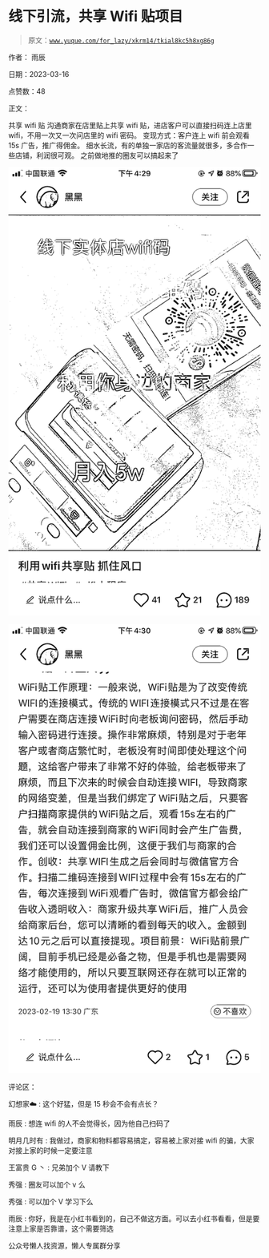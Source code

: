 # 线下引流，共享 Wifi 贴项目

> 原文：[`www.yuque.com/for_lazy/xkrm14/tkial8kc5h8xg86g`](https://www.yuque.com/for_lazy/xkrm14/tkial8kc5h8xg86g)



作者： 雨辰



日期：2023-03-16



点赞数：48



正文：



共享 wifi 贴 沟通商家在店里贴上共享 wifi 贴，进店客户可以直接扫码连上店里 wifi，不用一次又一次问店里的 wifi 密码。 变现方式：客户连上 wifi 前会观看 15s 广告，推广得佣金。 细水长流，有的单独一家店的客流量就很多，多合作一些店铺，利润很可观。 之前做地推的圈友可以搞起来了



![](img/41bea8a6e823f90e0ff855f9e8fc8922.png)  

![](img/50ba397b97ab48187f3b933552726977.png)  

评论区：



幻想家☁️ : 这个好猛，但是 15 秒会不会有点长？



雨辰 : 想连 wifi 的人不会觉得长，因为他自己扫码了



明月几时有 : 我做过，商家和物料都容易搞定，容易被上家对接 wifi 的骗，大家对接上家的时候一定要注意



王富贵 G 丶 : 兄弟加个 V 请教下



秀强 : 圈友可以加个 v 么



秀强 : 可以加个 V 学习下么



雨辰 : 你好，我是在小红书看到的，自己不做这方面。可以去小红书看看，但是要注意上家是否靠谱，这个需要筛选



公众号懒人找资源，懒人专属群分享

</ne-p></ne-p>